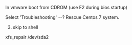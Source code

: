 

In vmware  boot from CDROM  (use F2 during bios startup)


Select  'Troubleshooting' --? Rescue Centos 7 system.

3) skip to shell





xfs_repair  /dev/sda2
